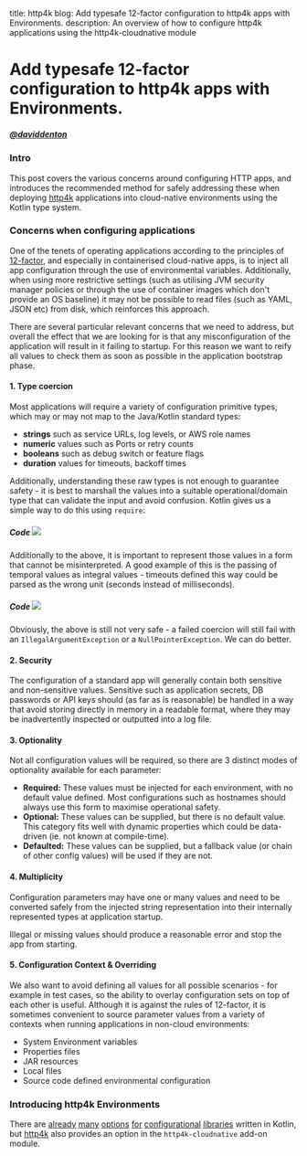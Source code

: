 title: http4k blog: Add typesafe 12-factor configuration to http4k apps with Environments.
description: An overview of how to configure http4k applications using the http4k-cloudnative module

# Add typesafe 12-factor configuration to http4k apps with Environments.

##### [@daviddenton](http://github.com/daviddenton) 

### Intro
This post covers the various concerns around configuring HTTP apps, and introduces the recommended method for safely 
addressing these when deploying [http4k](https://http4k.org) applications into cloud-native environments using the 
Kotlin type system.

### Concerns when configuring applications
One of the tenets of operating applications according to the principles of [12-factor](https://12factor.net/), 
and especially in containerised cloud-native apps, is to inject all app configuration through the use of environmental 
variables. Additionally, when using more restrictive settings (such as utilising JVM security manager policies or through 
the use of container images which don't provide an OS baseline) it may not be possible to read files (such as YAML, JSON 
etc) from disk, which reinforces this approach.

There are several particular relevant concerns that we need to address, but overall the effect that we are looking for is 
that any misconfiguration of the application will result in it failing to startup. For this reason we want to reify all 
values to check them as soon as possible in the application bootstrap phase.

#### 1. Type coercion
Most applications will require a variety of configuration primitive types, which may or may not map to the Java/Kotlin 
standard types:

- **strings** such as service URLs, log levels, or AWS role names
- **numeric** values such as Ports or retry counts
- **booleans** such as debug switch or feature flags
- **duration** values for timeouts, backoff times

Additionally, understanding these raw types is not enough to guarantee safety - it is best to marshall the values into a 
suitable operational/domain type that can validate the input and avoid confusion. Kotlin gives us a simple way to do this 
using `require`:

##### Code [<img class="octocat" src="/img/octocat-32.png"/>](https://github.com/http4k/http4k/blob/master/src/docs/blog/typesafe_configuration/primitive.kt)
<script src="https://gist-it.appspot.com/https://github.com/http4k/http4k/blob/master/src/docs/blog/typesafe_configuration/primitive.kt"></script>

Additionally to the above, it is important to represent those values in a form that cannot be misinterpreted. A good 
example of this is the passing of temporal values as integral values - timeouts defined this way could be parsed as the 
wrong unit (seconds instead of milliseconds).

##### Code [<img class="octocat" src="/img/octocat-32.png"/>](https://github.com/http4k/http4k/blob/master/src/docs/blog/typesafe_configuration/timeout.kt)
<script src="https://gist-it.appspot.com/https://github.com/http4k/http4k/blob/master/src/docs/blog/typesafe_configuration/timeout.kt"></script>
 
Obviously, the above is still not very safe - a failed coercion will still fail with an `IllegalArgumentException` or a 
`NullPointerException`. We can do better.

#### 2. Security
The configuration of a standard app will generally contain both sensitive and non-sensitive values. Sensitive such as 
application secrets, DB passwords or API keys should (as far as is reasonable) be handled in a way that avoid storing 
directly in memory in a readable format, where they may be inadvertently inspected or outputted into a log file.

#### 3. Optionality
Not all configuration values will be required, so there are 3 distinct modes of optionality available for each parameter:

- **Required:** These values must be injected for each environment, with no default value defined. Most configurations such 
as hostnames should always use this form to maximise operational safety.
- **Optional:** These values can be supplied, but there is no default value. This category fits well with dynamic properties 
which could be data-driven (ie. not known at compile-time).
- **Defaulted:** These values can be supplied, but a fallback value (or chain of other config values) will be used if they 
are not.

#### 4. Multiplicity
Configuration parameters may have one or many values and need to be converted safely from the injected string 
representation into their internally represented types at application startup. 

Illegal or missing values should produce a reasonable error and stop the app from starting.

#### 5. Configuration Context & Overriding
We also want to avoid defining all values for all possible scenarios - for example in test cases, so the ability 
to overlay configuration sets on top of each other is useful. Although it is against the rules of 12-factor, it is sometimes 
convenient to source parameter values from a variety of contexts when running applications in non-cloud environments:

- System Environment variables
- Properties files
- JAR resources
- Local files
- Source code defined environmental configuration

### Introducing http4k Environments
There are [already](https://github.com/ufoscout/properlty) [many](https://github.com/config4k/config4k) 
[options](https://github.com/uchuhimo/konf) [for](https://github.com/jdiazcano/cfg4k) 
[configurational](https://github.com/daviddenton/configur8) [libraries](https://github.com/mariomac/kaconf) written in 
Kotlin, but [http4k](https://http4k.org) also provides an option in the `http4k-cloudnative` add-on module. 

